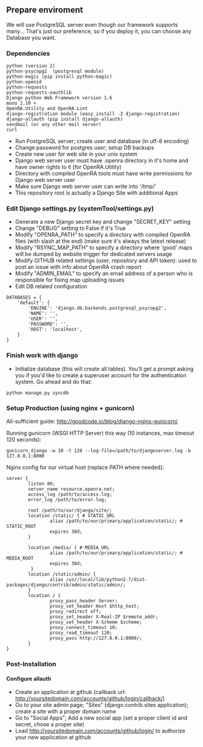 ## Prepare enviroment
We will use PostgreSQL server even though our framework supports many...
That's just our preference, so if you deploy it, you can choose any Database you want.
### Dependencies

```
python (version 2)
python-psycopg2  (postgresql module)
python-magic (pip install python-magic)
python-openid
python-requests
python-requests-oauthlib
Django python Web Framework version 1.6
mono 2.10 +
OpenRA.Utility and OpenRA.Lint
django-registration module (easy_install -Z django-registration)
django-allauth (pip install django-allauth)
sendmail (or any other mail server)
curl
```

 * Run PostgreSQL server; create user and database (in utf-8 encoding)
 * Change password for postgres user; setup DB backups
 * Create new user for web site in your unix system
 * Django web server user must have .openra directory in it's home and have owner rights to it (for OpenRA.Utility)
 * Directory with compiled OpenRA tools must have write permissions for Django web server user
 * Make sure Django web server user can write into '/tmp/'
 * This repository root is actually a Django Site with additional Apps

### Edit Django settings.py (systemTool/settings.py)

 * Generate a new Django secret key and change "SECRET_KEY" setting
 * Change "DEBUG" setting to False if it's True
 * Modify "OPENRA_PATH" to specify a directory with compiled OpenRA files (with slash at the end) (make sure it's always the latest release)
 * Modify "RSYNC_MAP_PATH" to specify a directory where 'good' maps will be dumped by website trigger for dedicated servers usage
 * Modify GITHUB related settings (user, repository and API token): used to post an issue with info about OpenRA crash report
 * Modify "ADMIN_EMAIL" to specify an email address of a person who is responsible for fixing map uploading issues
 * Edit DB related configuration

```
DATABASES = {
    'default': {
        'ENGINE': 'django.db.backends.postgresql_psycopg2',
        'NAME': '',
        'USER': '',
        'PASSWORD': '',
        'HOST': 'localhost',
    }
}
```

### Finish work with django
 * Initialize database (this will create all tables). You'll get a prompt asking you if you'd like to create a superuser account for the authentication system. Go ahead and do that:

```
python manage.py syncdb
```

### Setup Production (using nginx + gunicorn)
All-sufficient guide: http://goodcode.io/blog/django-nginx-gunicorn/

Running gunicorn (WSGI HTTP Server) this way (10 instances, max timeout 120 seconds):

```
gunicorn_django -w 10 -t 120 --log-file=/path/to/djangoserver.log -b 127.0.0.1:8000
```

Nginx config for our virtual host (replace PATH where needed):

```
server {
        listen 80;
        server_name resource.openra.net;
        access_log /path/to/access.log;
        error_log /path/to/error.log;

        root /path/to/our/django/site/;
        location /static/ { # STATIC_URL
                alias /path/to/our/primary/application/static/; # STATIC_ROOT
                expires 30d;
        }

        location /media/ { # MEDIA_URL
                alias /path/to/our/primary/application/static/; # MEDIA_ROOT
                expires 30d;
         }
        location /static/admin/ {
                alias /usr/local/lib/python2.7/dist-packages/django/contrib/admin/static/admin/;
        }
        location / {
                proxy_pass_header Server;
                proxy_set_header Host $http_host;
                proxy_redirect off;
                proxy_set_header X-Real-IP $remote_addr;
                proxy_set_header X-Scheme $scheme;
                proxy_connect_timeout 10;
                proxy_read_timeout 120;
                proxy_pass http://127.0.0.1:8000/;
        }
}
```

### Post-Installation
#### Configure allauth
 * Create an application at github (callback url: http://yoursitedomain.com/accounts/github/login/callback/)
 * Go to your site admin page; "Sites" (django.contrib.sites application); create a site with a proper domain name
 * Go to "Social Apps"; Add a new social app (set a proper client id and secret, chose a proper site)
 * Load http://yoursitedomain.com/accounts/github/login/  to authorize your new application at github